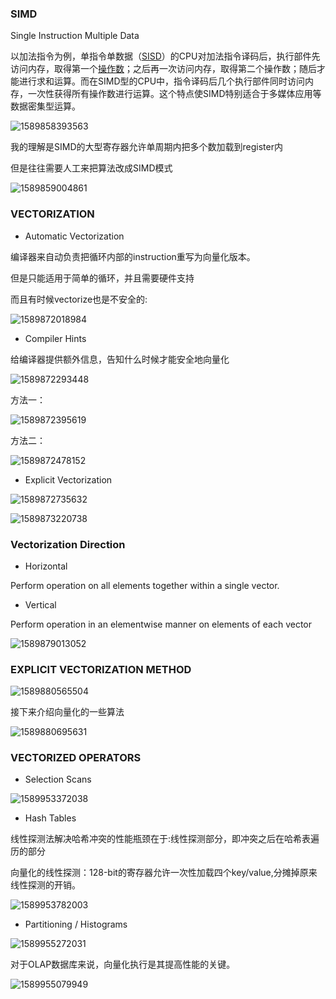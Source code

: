 ### SIMD

Single Instruction Multiple Data

以加法指令为例，单指令单数据（[SISD](https://baike.baidu.com/item/SISD)）的CPU对加法指令译码后，执行部件先访问内存，取得第一个[操作数](https://baike.baidu.com/item/%E6%93%8D%E4%BD%9C%E6%95%B0)；之后再一次访问内存，取得第二个操作数；随后才能进行求和运算。而在SIMD型的CPU中，指令译码后几个执行部件同时访问内存，一次性获得所有操作数进行运算。这个特点使SIMD特别适合于多媒体应用等数据密集型运算。

![1589858393563](C:\Users\AlexanderChiu\AppData\Roaming\Typora\typora-user-images\1589858393563.png)

我的理解是SIMD的大型寄存器允许单周期内把多个数加载到register内

但是往往需要人工来把算法改成SIMD模式

![1589859004861](C:\Users\AlexanderChiu\AppData\Roaming\Typora\typora-user-images\1589859004861.png)

### VECTORIZATION

* Automatic Vectorization

编译器来自动负责把循环内部的instruction重写为向量化版本。

但是只能适用于简单的循环，并且需要硬件支持

而且有时候vectorize也是不安全的:

![1589872018984](C:\Users\AlexanderChiu\AppData\Roaming\Typora\typora-user-images\1589872018984.png)



* Compiler Hints

给编译器提供额外信息，告知什么时候才能安全地向量化

![1589872293448](C:\Users\AlexanderChiu\AppData\Roaming\Typora\typora-user-images\1589872293448.png)

方法一：

![1589872395619](C:\Users\AlexanderChiu\AppData\Roaming\Typora\typora-user-images\1589872395619.png)



方法二：

![1589872478152](C:\Users\AlexanderChiu\AppData\Roaming\Typora\typora-user-images\1589872478152.png)

* Explicit Vectorization

![1589872735632](C:\Users\AlexanderChiu\AppData\Roaming\Typora\typora-user-images\1589872735632.png)



![1589873220738](C:\Users\AlexanderChiu\AppData\Roaming\Typora\typora-user-images\1589873220738.png)





### Vectorization Direction

* Horizontal

Perform operation on all elements together within a single vector.

* Vertical

Perform operation in an elementwise manner on elements of each vector



![1589879013052](C:\Users\AlexanderChiu\AppData\Roaming\Typora\typora-user-images\1589879013052.png)



### EXPLICIT VECTORIZATION METHOD

![1589880565504](C:\Users\AlexanderChiu\AppData\Roaming\Typora\typora-user-images\1589880565504.png)



接下来介绍向量化的一些算法

![1589880695631](C:\Users\AlexanderChiu\AppData\Roaming\Typora\typora-user-images\1589880695631.png)

### VECTORIZED OPERATORS

* Selection Scans

![1589953372038](C:\Users\AlexanderChiu\AppData\Roaming\Typora\typora-user-images\1589953372038.png)

* Hash Tables

线性探测法解决哈希冲突的性能瓶颈在于:线性探测部分，即冲突之后在哈希表遍历的部分

向量化的线性探测：128-bit的寄存器允许一次性加载四个key/value,分摊掉原来线性探测的开销。

![1589953782003](C:\Users\AlexanderChiu\AppData\Roaming\Typora\typora-user-images\1589953782003.png)



* Partitioning / Histograms

![1589955272031](C:\Users\AlexanderChiu\AppData\Roaming\Typora\typora-user-images\1589955272031.png)



对于OLAP数据库来说，向量化执行是其提高性能的关键。

![1589955079949](C:\Users\AlexanderChiu\AppData\Roaming\Typora\typora-user-images\1589955079949.png)








